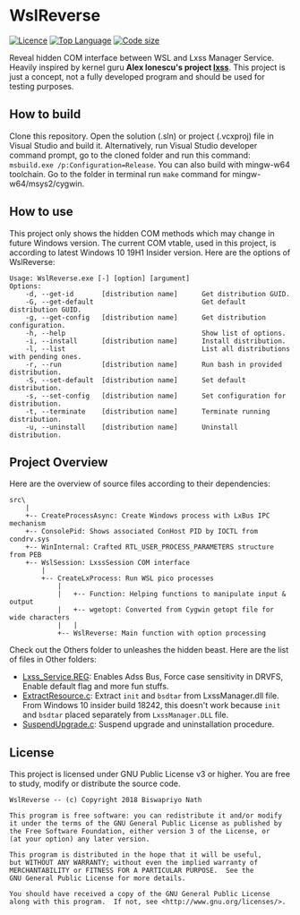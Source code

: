 # WslReverse

[![Licence](https://img.shields.io/github/license/Biswa96/WslReverse.svg?style=for-the-badge)](https://www.gnu.org/licenses/gpl-3.0.en.html)
[![Top Language](https://img.shields.io/github/languages/top/Biswa96/WslReverse.svg?style=for-the-badge)](https://github.com/Biswa96/WslReverse.git)
[![Code size](https://img.shields.io/github/languages/code-size/Biswa96/WslReverse.svg?style=for-the-badge)]()

Reveal hidden COM interface between WSL and Lxss Manager Service. Heavily inspired by kernel guru **Alex Ionescu's project [lxss](https://github.com/ionescu007/lxss)**. This project is just a concept, not a fully developed program and should be used for testing purposes. 

## How to build

Clone this repository. Open the solution (.sln) or project (.vcxproj) file in Visual Studio and build it. Alternatively, run Visual Studio developer command prompt, go to the cloned folder and run this command: `msbuild.exe /p:Configuration=Release`. You can also build with mingw-w64 toolchain. Go to the folder in terminal run `make` command for mingw-w64/msys2/cygwin. 

## How to use

This project only shows the hidden COM methods which may change in future Windows version. The current COM vtable, used in this project, is according to latest Windows 10 19H1 Insider version. Here are the options of WslReverse: 

```
Usage: WslReverse.exe [-] [option] [argument]
Options:
    -d, --get-id       [distribution name]      Get distribution GUID.
    -G, --get-default                           Get default distribution GUID.
    -g, --get-config   [distribution name]      Get distribution configuration.
    -h, --help                                  Show list of options.
    -i, --install      [distribution name]      Install distribution.
    -l, --list                                  List all distributions with pending ones.
    -r, --run          [distribution name]      Run bash in provided distribution.
    -S, --set-default  [distribution name]      Set default distribution.
    -s, --set-config   [distribution name]      Set configuration for distribution.
    -t, --terminate    [distribution name]      Terminate running distribution.
    -u, --uninstall    [distribution name]      Uninstall distribution.
```

## Project Overview

Here are the overview of source files according to their dependencies:

```
src\
    |
    +-- CreateProcessAsync: Create Windows process with LxBus IPC mechanism
    +-- ConsolePid: Shows associated ConHost PID by IOCTL from condrv.sys
    +-- WinInternal: Crafted RTL_USER_PROCESS_PARAMETERS structure from PEB
    +-- WslSession: LxssSession COM interface
        |
        +-- CreateLxProcess: Run WSL pico processes
            |
            |   +-- Function: Helping functions to manipulate input & output
            |   +-- wgetopt: Converted from Cygwin getopt file for wide characters
            |   |
            +-- WslReverse: Main function with option processing
```

Check out the Others folder to unleashes the hidden beast. Here are the list of files in Other folders: 

* [Lxss_Service.REG](Others/Lxss_Service.REG): Enables Adss Bus, Force case sensitivity in DRVFS, Enable default flag and more fun stuffs. 
* [ExtractResource.c](Others/ExtractResource.c): Extract `init` and `bsdtar` from LxssManager.dll file. From Windows 10 insider build 18242, this doesn't work because `init` and `bsdtar` placed separately from `LxssManager.DLL` file. 
* [SuspendUpgrade.c](Others/SuspendUpgrade.c): Suspend upgrade and uninstallation procedure. 

## License 

This project is licensed under GNU Public License v3 or higher. You are free to study, modify or distribute the source code. 

```
WslReverse -- (c) Copyright 2018 Biswapriyo Nath

This program is free software: you can redistribute it and/or modify
it under the terms of the GNU General Public License as published by
the Free Software Foundation, either version 3 of the License, or
(at your option) any later version.

This program is distributed in the hope that it will be useful,
but WITHOUT ANY WARRANTY; without even the implied warranty of
MERCHANTABILITY or FITNESS FOR A PARTICULAR PURPOSE.  See the
GNU General Public License for more details.

You should have received a copy of the GNU General Public License
along with this program.  If not, see <http://www.gnu.org/licenses/>.
```
